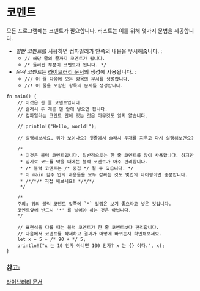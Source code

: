 # 코멘트

모든 프로그램에는 코멘트가 필요합니다. 러스트는 이를 위해 몇가지 문법을 제공합니다.

* *일반 코멘트*를 사용하면 컴파일러가 안쪽의 내용을 무시해줍니다. :
   * `// 해당 줄의 끝까지 코멘트가 됩니다.`
   * `/* 둘러싼 부분이 코멘트가 됩니다. */`
* *문서 코멘트*는 [라이브러리 문서][docs]의 생성에 사용됩니다. :
   * `/// 이 줄 다음에 오는 항목의 문서를 생성합니다.`
   * `//! 이 줄을 포함한 항목의 문서를 생성합니다.`

```rust,editable
fn main() {
    // 이것은 한 줄 코멘트입니다.
    // 슬래시 두 개를 맨 앞에 넣으면 됩니다.
    // 컴파일러는 코멘트 안에 있는 것은 아무것도 읽지 않습니다.

    // println!("Hello, world!");

    // 실행해보세요. 뭐가 보이나요? 윗줄에서 슬래시 두개를 지우고 다시 실행해보면요?

    /* 
     * 이것은 블럭 코멘트입니다. 일반적으로는 한 줄 코멘트를 많이 사용합니다. 하지만
     * 임시로 코드를 막을 때에는 블럭 코멘트가 아주 편리합니다.
     * /* 블럭 코멘트는 /* 중첩 */ 될 수 있습니다. */
     * 이 main 함수 안의 내용들을 모두 감싸는 것도 몇번의 타이핑이면 충분합니다.
     * /*/*/* 직접 해보세요! */*/*/
     */

    /*
    주의: 위의 블럭 코멘트 앞쪽에 `*` 컬럼은 보기 좋으라고 넣은 것입니다. 
    코멘트앞에 반드시 '*' 를 넣어야 하는 것은 아닙니다.
    */

    // 표현식을 다룰 때는 블럭 코멘트가 한 줄 코멘트보다 편리합니다.
    // 다음에서 코멘트를 삭제하고 결과가 어떻게 바뀌는지 확인해보세요.
    let x = 5 + /* 90 + */ 5;
    println!("x 는 10 인가 아니면 100 인가? x 는 {} 이다.", x);
}
```

### 참고:

[라이브러리 문서][docs]

[docs]: ../meta/doc.md
